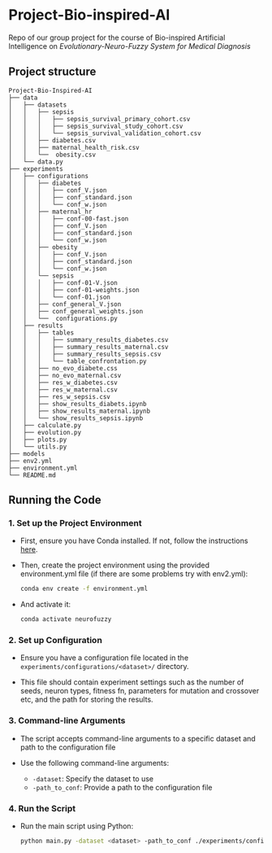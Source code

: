 # Project-Bio-inspired-AI
Repo of our group project for the course of Bio-inspired Artificial Intelligence on _Evolutionary-Neuro-Fuzzy System for Medical Diagnosis_
## Project structure
```
Project-Bio-Inspired-AI
├── data
│   ├── datasets
│   │   ├── sepsis
│   │   │   ├── sepsis_survival_primary_cohort.csv
│   │   │   ├── sepsis_survival_study_cohort.csv
│   │   │   └── sepsis_survival_validation_cohort.csv
│   │   ├── diabetes.csv
│   │   ├── maternal_health_risk.csv
│   │   └──  obesity.csv
│   └── data.py
├── experiments
│   ├── configurations
│   │   ├── diabetes
│   │   │   ├── conf_V.json
│   │   │   ├── conf_standard.json
│   │   │   └── conf_w.json
│   │   ├── maternal_hr
│   │   │   ├── conf-00-fast.json
│   │   │   ├── conf_V.json
│   │   │   ├── conf_standard.json
│   │   │   └── conf_w.json
│   │   ├── obesity
│   │   │   ├── conf_V.json
│   │   │   ├── conf_standard.json
│   │   │   └── conf_w.json
│   │   └── sepsis
│   │   │   ├── conf-01-V.json
│   │   │   ├── conf-01-weights.json
│   │   │   └── conf-01.json
│   │   ├── conf_general_V.json
│   │   ├── conf_general_weights.json
│   │   └──  configurations.py
│   ├── results
│   │   ├── tables
│   │   │   ├── summary_results_diabetes.csv
│   │   │   ├── summary_results_maternal.csv
│   │   │   ├── summary_results_sepsis.csv
│   │   │   └── table_confrontation.py
│   │   ├── no_evo_diabete.css
│   │   ├── no_evo_maternal.csv
│   │   ├── res_w_diabetes.csv
│   │   ├── res_w_maternal.csv
│   │   ├── res_w_sepsis.csv
│   │   ├── show_results_diabets.ipynb
│   │   ├── show_results_maternal.ipynb
│   │   └── show_results_sepsis.ipynb
│   ├── calculate.py
│   ├── evolution.py
│   ├── plots.py
│   └── utils.py
├── models
├── env2.yml
├── environment.yml
└── README.md
```

## Running the Code

### 1. Set up the Project Environment

- First, ensure you have Conda installed. If not, follow the instructions [here](https://docs.conda.io/projects/conda/en/latest/user-guide/install/index.html).
- Then, create the project environment using the provided environment.yml file (if there are some problems try with env2.yml):
  ```bash
  conda env create -f environment.yml
  ```

- And activate it:

  ```bash
  conda activate neurofuzzy
  ```

### 2. Set up Configuration

- Ensure you have a configuration file located in the `experiments/configurations/<dataset>/` directory.

- This file should contain experiment settings such as the number of seeds, neuron types, fitness fn, parameters for mutation and crossover etc, and the path for storing the results.

### 3. Command-line Arguments

- The script accepts command-line arguments to a specific dataset and path to the configuration file

- Use the following command-line arguments:
  - `-dataset`: Specify the dataset to use
  - `-path_to_conf`: Provide a path to the configuration file

### 4. Run the Script

- Run the main script using Python:
  ```bash
  python main.py -dataset <dataset> -path_to_conf ./experiments/configurations/<dataset>/<name_of_conf>.json 
  ```
